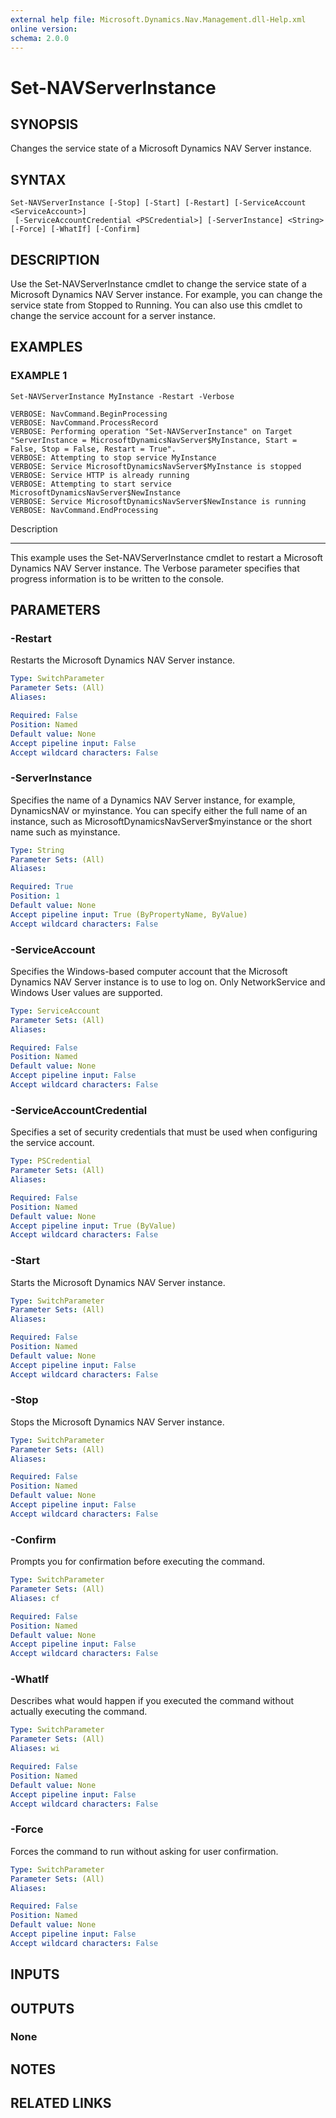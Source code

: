 ```yaml
---
external help file: Microsoft.Dynamics.Nav.Management.dll-Help.xml
online version: 
schema: 2.0.0
---
```


# Set-NAVServerInstance

## SYNOPSIS
Changes the service state of a Microsoft Dynamics NAV Server instance.

## SYNTAX

```
Set-NAVServerInstance [-Stop] [-Start] [-Restart] [-ServiceAccount <ServiceAccount>]
 [-ServiceAccountCredential <PSCredential>] [-ServerInstance] <String> [-Force] [-WhatIf] [-Confirm]
```

## DESCRIPTION
Use the Set-NAVServerInstance cmdlet to change the service state of a Microsoft Dynamics NAV Server instance.
For example, you can change the service state from Stopped to Running.
You can also use this cmdlet to change the service account for a server instance.

## EXAMPLES

### EXAMPLE 1
```
Set-NAVServerInstance MyInstance -Restart -Verbose

VERBOSE: NavCommand.BeginProcessing
VERBOSE: NavCommand.ProcessRecord
VERBOSE: Performing operation "Set-NAVServerInstance" on Target "ServerInstance = MicrosoftDynamicsNavServer$MyInstance, Start = False, Stop = False, Restart = True".
VERBOSE: Attempting to stop service MyInstance
VERBOSE: Service MicrosoftDynamicsNavServer$MyInstance is stopped
VERBOSE: Service HTTP is already running
VERBOSE: Attempting to start service MicrosoftDynamicsNavServer$NewInstance
VERBOSE: Service MicrosoftDynamicsNavServer$NewInstance is running
VERBOSE: NavCommand.EndProcessing
```

Description

-----------

This example uses the Set-NAVServerInstance cmdlet to restart a Microsoft Dynamics NAV Server instance.
The Verbose parameter specifies that progress information is to be written to the console.

## PARAMETERS

### -Restart
Restarts the Microsoft Dynamics NAV Server instance.

```yaml
Type: SwitchParameter
Parameter Sets: (All)
Aliases: 

Required: False
Position: Named
Default value: None
Accept pipeline input: False
Accept wildcard characters: False
```

### -ServerInstance
Specifies the name of a Dynamics NAV Server instance, for example, DynamicsNAV or myinstance.
You can specify either the full name of an instance, such as MicrosoftDynamicsNavServer$myinstance or the short name such as myinstance.

```yaml
Type: String
Parameter Sets: (All)
Aliases: 

Required: True
Position: 1
Default value: None
Accept pipeline input: True (ByPropertyName, ByValue)
Accept wildcard characters: False
```

### -ServiceAccount
Specifies the Windows-based computer account that the Microsoft Dynamics NAV Server instance is to use to log on.
Only NetworkService and Windows User values are supported.

```yaml
Type: ServiceAccount
Parameter Sets: (All)
Aliases: 

Required: False
Position: Named
Default value: None
Accept pipeline input: False
Accept wildcard characters: False
```

### -ServiceAccountCredential
Specifies a set of security credentials that must be used when configuring the service account.

```yaml
Type: PSCredential
Parameter Sets: (All)
Aliases: 

Required: False
Position: Named
Default value: None
Accept pipeline input: True (ByValue)
Accept wildcard characters: False
```

### -Start
Starts the Microsoft Dynamics NAV Server instance.

```yaml
Type: SwitchParameter
Parameter Sets: (All)
Aliases: 

Required: False
Position: Named
Default value: None
Accept pipeline input: False
Accept wildcard characters: False
```

### -Stop
Stops the Microsoft Dynamics NAV Server instance.

```yaml
Type: SwitchParameter
Parameter Sets: (All)
Aliases: 

Required: False
Position: Named
Default value: None
Accept pipeline input: False
Accept wildcard characters: False
```

### -Confirm
Prompts you for confirmation before executing the command.

```yaml
Type: SwitchParameter
Parameter Sets: (All)
Aliases: cf

Required: False
Position: Named
Default value: None
Accept pipeline input: False
Accept wildcard characters: False
```

### -WhatIf
Describes what would happen if you executed the command without actually executing the command.

```yaml
Type: SwitchParameter
Parameter Sets: (All)
Aliases: wi

Required: False
Position: Named
Default value: None
Accept pipeline input: False
Accept wildcard characters: False
```

### -Force
Forces the command to run without asking for user confirmation.

```yaml
Type: SwitchParameter
Parameter Sets: (All)
Aliases: 

Required: False
Position: Named
Default value: None
Accept pipeline input: False
Accept wildcard characters: False
```

## INPUTS

## OUTPUTS

### None

## NOTES
## RELATED LINKS

